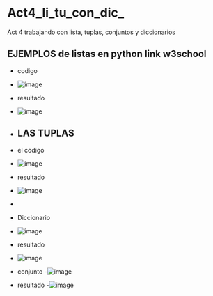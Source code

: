# Act4_li_tu_con_dic_
Act 4 trabajando con lista, tuplas, conjuntos y diccionarios
## EJEMPLOS de listas en python link w3school
- codigo
- ![image](https://github.com/user-attachments/assets/e5eac6f6-1aa3-41ad-aacb-8678f3257c0a)
- resultado
- ![image](https://github.com/user-attachments/assets/327697c4-0ae4-442f-9d1e-da302d5eadd4)

- ## LAS TUPLAS

- el codigo
- ![image](https://github.com/user-attachments/assets/4ca72fcd-2444-43f1-a2cc-719a6c238f57)
- resultado
- ![image](https://github.com/user-attachments/assets/d653a995-3a95-4e4e-8464-24cb457054cd)
- 
- Diccionario
- ![image](https://github.com/user-attachments/assets/08a3383d-77e3-4b25-a8f5-606e4d682334)

- resultado
- ![image](https://github.com/user-attachments/assets/5979e8db-24ea-4ca0-93f0-d77b16459e63)



- conjunto
-![image](https://github.com/user-attachments/assets/ecedf930-f7d2-415d-b434-a2b6c37f580a)

- resultado
-![image](https://github.com/user-attachments/assets/4b0c121f-8e4d-44d7-b3f6-69ea4927fd1e)

